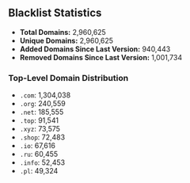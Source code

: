 ## Blacklist Statistics

- **Total Domains:** 2,960,625
- **Unique Domains:** 2,960,625
- **Added Domains Since Last Version:** 940,443
- **Removed Domains Since Last Version:** 1,001,734

### Top-Level Domain Distribution

-  `.com`: 1,304,038
-  `.org`: 240,559
-  `.net`: 185,555
-  `.top`: 91,541
-  `.xyz`: 73,575
-  `.shop`: 72,483
-  `.io`: 67,616
-  `.ru`: 60,455
-  `.info`: 52,453
-  `.pl`: 49,324
